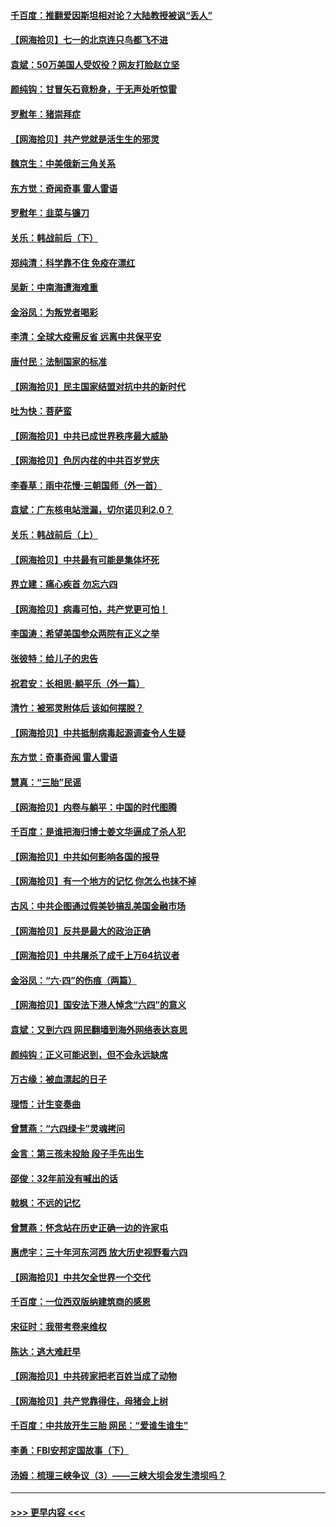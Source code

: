 #### [千百度：推翻爱因斯坦相对论？大陆教授被讽“丢人”](../pages/nsc993/n13043908.md?t=06241852) 
#### [【网海拾贝】七一的北京连只鸟都飞不进](../pages/nsc993/n13041377.md?t=06241852) 
#### [袁斌：50万美国人受奴役？网友打脸赵立坚](../pages/nsc993/n13041330.md?t=06241852) 
#### [颜纯钩：甘冒矢石竟粉身，于无声处听惊雷](../pages/nsc993/n13041140.md?t=06241852) 
#### [罗慰年：猪崇拜症](../pages/nsc993/n13041071.md?t=06241852) 
#### [【网海拾贝】共产党就是活生生的邪灵](../pages/nsc993/n13036627.md?t=06241852) 
#### [魏京生：中美俄新三角关系](../pages/nsc993/n13035986.md?t=06241852) 
#### [东方觉：奇闻奇事 雷人雷语](../pages/nsc993/n13035878.md?t=06241852) 
#### [罗慰年：韭菜与镰刀](../pages/nsc993/n13034374.md?t=06241852) 
#### [关乐：韩战前后（下）](../pages/nsc993/n13034113.md?t=06241852) 
#### [郑纯清：科学靠不住 免疫在漂红](../pages/nsc993/n13034093.md?t=06241852) 
#### [吴新：中南海遭海难重](../pages/nsc993/n13034084.md?t=06241852) 
#### [金浴凤：为叛党者喝彩](../pages/nsc993/n13034058.md?t=06241852) 
#### [李清：全球大疫需反省 远离中共保平安](../pages/nsc993/n13033784.md?t=06241852) 
#### [唐付民：法制国家的标准](../pages/nsc993/n13032944.md?t=06241852) 
#### [【网海拾贝】民主国家结盟对抗中共的新时代](../pages/nsc993/n13031717.md?t=06241852) 
#### [吐为快：菩萨蛮](../pages/nsc993/n13030033.md?t=06241852) 
#### [【网海拾贝】中共已成世界秩序最大威胁](../pages/nsc993/n13028138.md?t=06241852) 
#### [【网海拾贝】色厉内荏的中共百岁党庆](../pages/nsc993/n13025582.md?t=06241852) 
#### [李春草：雨中花慢‧三朝国师（外一首）](../pages/nsc993/n13025567.md?t=06241852) 
#### [袁斌：广东核电站泄漏，切尔诺贝利2.0？](../pages/nsc993/n13025475.md?t=06241852) 
#### [关乐：韩战前后（上）](../pages/nsc993/n13025387.md?t=06241852) 
#### [【网海拾贝】中共最有可能是集体坏死](../pages/nsc993/n13023101.md?t=06241852) 
#### [界立建：痛心疾首 勿忘六四](../pages/nsc993/n13022339.md?t=06241852) 
#### [【网海拾贝】病毒可怕，共产党更可怕！](../pages/nsc993/n13020728.md?t=06241852) 
#### [李国涛：希望美国参众两院有正义之举](../pages/nsc993/n13020674.md?t=06241852) 
#### [张彼特：给儿子的忠告](../pages/nsc993/n13018934.md?t=06241852) 
#### [祝君安：长相思‧躺平乐（外一篇）](../pages/nsc993/n13018923.md?t=06241852) 
#### [清竹：被邪灵附体后 该如何摆脱？](../pages/nsc993/n13018877.md?t=06241852) 
#### [【网海拾贝】中共抵制病毒起源调查令人生疑](../pages/nsc993/n13017785.md?t=06241852) 
#### [东方觉：奇事奇闻 雷人雷语](../pages/nsc993/n13017577.md?t=06241852) 
#### [慧真：“三胎”民谣](../pages/nsc993/n13017394.md?t=06241852) 
#### [【网海拾贝】内卷与躺平：中国的时代图腾](../pages/nsc993/n13016128.md?t=06241852) 
#### [千百度：是谁把海归博士姜文华逼成了杀人犯](../pages/nsc993/n13015218.md?t=06241852) 
#### [【网海拾贝】中共如何影响各国的报导](../pages/nsc993/n13012599.md?t=06241852) 
#### [【网海拾贝】有一个地方的记忆 你怎么也抹不掉](../pages/nsc993/n13009802.md?t=06241852) 
#### [古风：中共企图通过假美钞搞乱美国金融市场](../pages/nsc993/n13009626.md?t=06241852) 
#### [【网海拾贝】反共是最大的政治正确](../pages/nsc993/n13007051.md?t=06241852) 
#### [【网海拾贝】中共屠杀了成千上万64抗议者](../pages/nsc993/n13002713.md?t=06241852) 
#### [金浴凤：“六·四”的伤痕（两篇）](../pages/nsc993/n13001719.md?t=06241852) 
#### [【网海拾贝】国安法下港人悼念“六四”的意义](../pages/nsc993/n13001039.md?t=06241852) 
#### [袁斌：又到六四 网民翻墙到海外网络表达哀思](../pages/nsc993/n13000995.md?t=06241852) 
#### [颜纯钩：正义可能迟到，但不会永远缺席](../pages/nsc993/n13000920.md?t=06241852) 
#### [万古缘：被血漂起的日子](../pages/nsc993/n13000914.md?t=06241852) 
#### [理悟：计生变奏曲](../pages/nsc993/n13000414.md?t=06241852) 
#### [曾慧燕：“六四绿卡”灵魂拷问](../pages/nsc993/n13000277.md?t=06241852) 
#### [金言：第三孩未投胎 段子手先出生](../pages/nsc993/n13000215.md?t=06241852) 
#### [邵俊：32年前没有喊出的话](../pages/nsc993/n13000181.md?t=06241852) 
#### [戟枫：不远的记忆](../pages/nsc993/n13000121.md?t=06241852) 
#### [曾慧燕：怀念站在历史正确一边的许家屯](../pages/nsc993/n13000073.md?t=06241852) 
#### [惠虎宇：三十年河东河西 放大历史视野看六四](../pages/nsc993/n13000018.md?t=06241852) 
#### [【网海拾贝】中共欠全世界一个交代](../pages/nsc993/n12998706.md?t=06241852) 
#### [千百度：一位西双版纳建筑商的感恩](../pages/nsc993/n12998487.md?t=06241852) 
#### [宋征时：我带考卷来维权](../pages/nsc993/n12994088.md?t=06241852) 
#### [陈达：逃大难赶早](../pages/nsc993/n12993569.md?t=06241852) 
#### [【网海拾贝】中共砖家把老百姓当成了动物](../pages/nsc993/n12993483.md?t=06241852) 
#### [【网海拾贝】共产党靠得住，母猪会上树](../pages/nsc993/n12990730.md?t=06241852) 
#### [千百度：中共放开生三胎 网民：“爱谁生谁生”](../pages/nsc993/n12990644.md?t=06241852) 
#### [李勇：FBI安邦定国故事（下）](../pages/nsc993/n12987854.md?t=06241852) 
#### [汤姆：梳理三峡争议（3）——三峡大坝会发生溃坝吗？](../pages/nsc993/n12989806.md?t=06241852) 

----
#### [ >>> 更早内容 <<< ](../indexes/nsc993-earlier.md)
